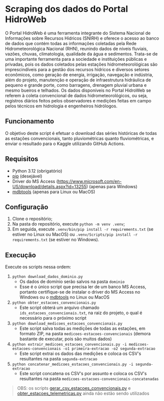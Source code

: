 # Scraping dos dados do Portal HidroWeb

O Portal HidroWeb é uma ferramenta integrante do Sistema Nacional de Informações sobre Recursos Hídricos (SNIRH) e oferece o acesso ao banco de dados que contém todas as informações coletadas pela Rede Hidrometeorológica Nacional (RHN), reunindo dados de níveis fluviais, vazões, chuvas, climatologia, qualidade da água e sedimentos. Trata-se de uma importante ferramenta para a sociedade e instituições públicas e privadas, pois os dados coletados pelas estações hidrometeorológicas são imprescindíveis para a gestão dos recursos hídricos e diversos setores econômicos, como geração de energia, irrigação, navegação e indústria, além do projeto, manutenção e operação de infraestrutura hidráulica de pequeno e grande porte, como barragens, drenagem pluvial urbana e mesmo bueiros e telhados. Os dados disponíveis no Portal HidroWeb se referem à coleta convencional de dados hidrometeorológicos, ou seja, registros diários feitos pelos observadores e medições feitas em campo pelos técnicos em hidrologia e engenheiros hidrólogos.

## Funcionamento

O objetivo deste script é efetuar o download das séries históricas de todas as estações convencionais, tanto pluviométricas quanto fluviométricas, e enviar o resultado para o Kaggle utilizando GitHub Actions.

## Requisitos

* Python 3.12 (obrigatório)
* [pip](https://pypi.org/project/pip/) (desejável)
* Driver do MS Access (https://www.microsoft.com/en-US/download/details.aspx?id=13255) (apenas para Windows)
* [mdbtools](https://github.com/mdbtools/mdbtools) (apenas para Linux ou MacOS)

## Configuração

1. Clone o repositório;
1. Na pasta do repositório, execute `python -m venv .venv`;
1. Em seguida, execute `.venv/bin/pip install -r requirements.txt` (se estiver no Linux ou MacOS) ou `.venv/Scripts/pip install -r requirements.txt` (se estiver no Windows).

## Execução

Execute os scripts nessa ordem:

1. `python download_dados_dominio.py`
   * Os dados de domínio serão salvos na pasta `dominio`
   * Esse é o único script que precisa ler de um banco MS Access, portanto certifique-se de instalar o driver do MS Access no Windows ou o [mdbtools](https://github.com/mdbtools/mdbtools) no Linux ou MacOS
1. `python obter_estacoes_convencionais.py`
   * Este script obterá um arquivo chamado `ids_estacoes_convencionais.txt`, na raiz do projeto, o qual é necessário para o próximo script
1. `python download_medicoes_estacoes_convencionais.py`
   * Este script salva todas as medições de todas as estações, em formato ZIP, na pasta `medicoes-estacoes-convencionais` (demora bastante de executar, pois são muitos dados)
1. `python extrair_medicoes_estacoes_convencionais.py -i medicoes-estacoes-convencionais -o1 primeira-extracao -o2 segunda-extracao`
   * Este script extrai os dados das medições e coloca os CSV's resultantes na pasta `segunda-extracao`
1. `python concatenar_medicoes_estacoes_convencionais.py -i segunda-extracao`
   * Este script concatena os CSV's por assunto e coloca os CSV's resultantes na pasta `medicoes-estacoes-convencionais-concatenadas`

> OBS: os scripts [gerar_csv_estacoes_convencionais.py](./gerar_csv_estacoes_convencionais.py) e [obter_estacoes_telemetricas.py](./obter_estacoes_telemetricas.py) ainda não estão sendo utilizados
